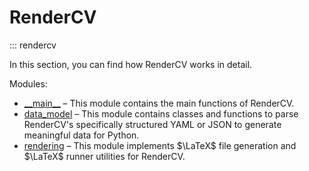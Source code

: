 # RenderCV

::: rendercv

In this section, you can find how RenderCV works in detail.

Modules:

- [\_\_main\_\_](__main__.md) – This module contains the main functions of RenderCV.
- [data_model](data_model.md) – This module contains classes and functions to parse RenderCV's specifically structured YAML or JSON to generate meaningful data for Python.
- [rendering](rendering.md) – This module implements $\LaTeX$ file generation and $\LaTeX$ runner utilities for RenderCV.
